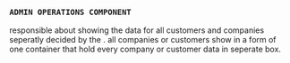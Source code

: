 ### `ADMIN OPERATIONS COMPONENT`

responsible about showing the data for all customers and companies
seperatly decided by the <OperationsButton>.
all companies or customers show in a form of one container
that hold every company or customer data in seperate box.
